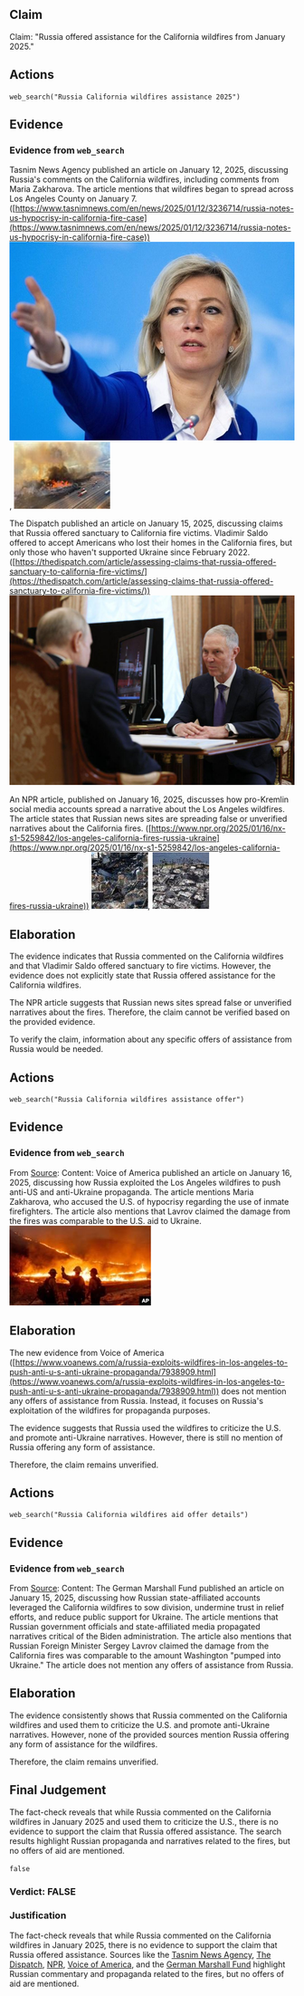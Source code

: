 ## Claim
Claim: "Russia offered assistance for the California wildfires from January 2025."

## Actions
```
web_search("Russia California wildfires assistance 2025")
```

## Evidence
### Evidence from `web_search`
Tasnim News Agency published an article on January 12, 2025, discussing Russia's comments on the California wildfires, including comments from Maria Zakharova. The article mentions that wildfires began to spread across Los Angeles County on January 7. ([https://www.tasnimnews.com/en/news/2025/01/12/3236714/russia-notes-us-hypocrisy-in-california-fire-case](https://www.tasnimnews.com/en/news/2025/01/12/3236714/russia-notes-us-hypocrisy-in-california-fire-case)) ![image 4830](media/2025-08-23_13-03-1755954217-459667.jpg), ![image 4831](media/2025-08-23_13-03-1755954217-727789.jpg)

The Dispatch published an article on January 15, 2025, discussing claims that Russia offered sanctuary to California fire victims. Vladimir Saldo offered to accept Americans who lost their homes in the California fires, but only those who haven't supported Ukraine since February 2022. ([https://thedispatch.com/article/assessing-claims-that-russia-offered-sanctuary-to-california-fire-victims/](https://thedispatch.com/article/assessing-claims-that-russia-offered-sanctuary-to-california-fire-victims/)) ![image 4838](media/2025-08-23_13-03-1755954224-138191.jpg)

An NPR article, published on January 16, 2025, discusses how pro-Kremlin social media accounts spread a narrative about the Los Angeles wildfires. The article states that Russian news sites are spreading false or unverified narratives about the California fires. ([https://www.npr.org/2025/01/16/nx-s1-5259842/los-angeles-california-fires-russia-ukraine](https://www.npr.org/2025/01/16/nx-s1-5259842/los-angeles-california-fires-russia-ukraine)) ![image 4849](media/2025-08-23_13-04-1755954245-538762.jpg), ![image 4853](media/2025-08-23_13-04-1755954253-415153.jpg)


## Elaboration
The evidence indicates that Russia commented on the California wildfires and that Vladimir Saldo offered sanctuary to fire victims. However, the evidence does not explicitly state that Russia offered assistance for the California wildfires.

The NPR article suggests that Russian news sites spread false or unverified narratives about the fires. Therefore, the claim cannot be verified based on the provided evidence.

To verify the claim, information about any specific offers of assistance from Russia would be needed.


## Actions
```
web_search("Russia California wildfires assistance offer")
```

## Evidence
### Evidence from `web_search`
From [Source](https://www.voanews.com/a/russia-exploits-wildfires-in-los-angeles-to-push-anti-u-s-anti-ukraine-propaganda/7938909.html): 
Content: Voice of America published an article on January 16, 2025, discussing how Russia exploited the Los Angeles wildfires to push anti-US and anti-Ukraine propaganda. The article mentions Maria Zakharova, who accused the U.S. of hypocrisy regarding the use of inmate firefighters. The article also mentions that Lavrov claimed the damage from the fires was comparable to the U.S. aid to Ukraine. ![image 13678](media/2025-08-31_19-22-1756668137-977216.jpg)


## Elaboration
The new evidence from Voice of America ([https://www.voanews.com/a/russia-exploits-wildfires-in-los-angeles-to-push-anti-u-s-anti-ukraine-propaganda/7938909.html](https://www.voanews.com/a/russia-exploits-wildfires-in-los-angeles-to-push-anti-u-s-anti-ukraine-propaganda/7938909.html)) does not mention any offers of assistance from Russia. Instead, it focuses on Russia's exploitation of the wildfires for propaganda purposes.

The evidence suggests that Russia used the wildfires to criticize the U.S. and promote anti-Ukraine narratives. However, there is still no mention of Russia offering any form of assistance.

Therefore, the claim remains unverified.


## Actions
```
web_search("Russia California wildfires aid offer details")
```

## Evidence
### Evidence from `web_search`
From [Source](https://www.gmfus.org/news/inflaming-divides-russian-narratives-california-wildfires): 
Content: The German Marshall Fund published an article on January 15, 2025, discussing how Russian state-affiliated accounts leveraged the California wildfires to sow division, undermine trust in relief efforts, and reduce public support for Ukraine. The article mentions that Russian government officials and state-affiliated media propagated narratives critical of the Biden administration. The article also mentions that Russian Foreign Minister Sergey Lavrov claimed the damage from the California fires was comparable to the amount Washington "pumped into Ukraine." The article does not mention any offers of assistance from Russia.


## Elaboration
The evidence consistently shows that Russia commented on the California wildfires and used them to criticize the U.S. and promote anti-Ukraine narratives. However, none of the provided sources mention Russia offering any form of assistance for the wildfires.

Therefore, the claim remains unverified.


## Final Judgement
The fact-check reveals that while Russia commented on the California wildfires in January 2025 and used them to criticize the U.S., there is no evidence to support the claim that Russia offered assistance. The search results highlight Russian propaganda and narratives related to the fires, but no offers of aid are mentioned.

`false`


### Verdict: FALSE

### Justification
The fact-check reveals that while Russia commented on the California wildfires in January 2025, there is no evidence to support the claim that Russia offered assistance. Sources like the [Tasnim News Agency](https://www.tasnimnews.com/en/news/2025/01/12/3236714/russia-notes-us-hypocrisy-in-california-fire-case), [The Dispatch](https://thedispatch.com/article/assessing-claims-that-russia-offered-sanctuary-to-california-fire-victims/), [NPR](https://www.npr.org/2025/01/16/nx-s1-5259842/los-angeles-california-fires-russia-ukraine), [Voice of America](https://www.voanews.com/a/russia-exploits-wildfires-in-los-angeles-to-push-anti-u-s-anti-ukraine-propaganda/7938909.html), and the [German Marshall Fund](https://www.gmfus.org/news/inflaming-divides-russian-narratives-california-wildfires) highlight Russian commentary and propaganda related to the fires, but no offers of aid are mentioned.
